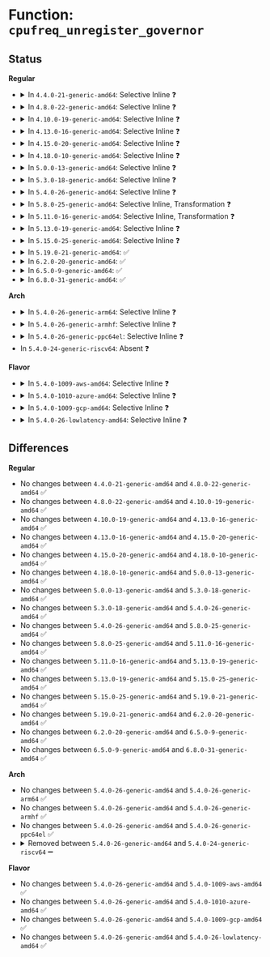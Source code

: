 # Function: <code>cpufreq_unregister_governor</code>

## Status
<b>Regular</b>
<ul>
<li>
<details>
<summary>In <code>4.4.0-21-generic-amd64</code>: Selective Inline ❓</summary>

```c
void cpufreq_unregister_governor(struct cpufreq_governor * governor)
```

```json
{
  "name": "cpufreq_unregister_governor",
  "collision_type": "Unique Global",
  "inline_type": "Selective",
  "funcs": [
    {
      "addr": 18446744071585859168,
      "name": "cpufreq_unregister_governor",
      "external": true,
      "loc": "drivers/cpufreq/cpufreq.c:2028",
      "file": "drivers/cpufreq/cpufreq.c",
      "inline": "not declared, inlined",
      "caller_inline": [],
      "caller_func": [
        "drivers/cpufreq/cpufreq_performance.c:cpufreq_gov_performance_exit",
        "drivers/cpufreq/cpufreq_powersave.c:cpufreq_gov_powersave_exit",
        "drivers/cpufreq/cpufreq_userspace.c:cpufreq_gov_userspace_exit",
        "drivers/cpufreq/cpufreq_ondemand.c:cpufreq_gov_dbs_exit",
        "drivers/cpufreq/cpufreq_conservative.c:cpufreq_gov_dbs_exit"
      ]
    }
  ],
  "symbols": [
    {
      "addr": 18446744071585859168,
      "name": "cpufreq_unregister_governor",
      "section": ".text",
      "bind": "STB_GLOBAL",
      "size": 247
    }
  ]
}
```
</details>
</li>
<li>
<details>
<summary>In <code>4.8.0-22-generic-amd64</code>: Selective Inline ❓</summary>

```c
void cpufreq_unregister_governor(struct cpufreq_governor * governor)
```

```json
{
  "name": "cpufreq_unregister_governor",
  "collision_type": "Unique Global",
  "inline_type": "Selective",
  "funcs": [
    {
      "addr": 18446744071586259056,
      "name": "cpufreq_unregister_governor",
      "external": true,
      "loc": "drivers/cpufreq/cpufreq.c:2131",
      "file": "drivers/cpufreq/cpufreq.c",
      "inline": "not declared, inlined",
      "caller_inline": [],
      "caller_func": [
        "drivers/cpufreq/cpufreq_performance.c:cpufreq_gov_performance_exit",
        "drivers/cpufreq/cpufreq_powersave.c:cpufreq_gov_powersave_exit",
        "drivers/cpufreq/cpufreq_userspace.c:cpufreq_gov_userspace_exit",
        "drivers/cpufreq/cpufreq_ondemand.c:cpufreq_gov_dbs_exit",
        "drivers/cpufreq/cpufreq_conservative.c:cpufreq_gov_dbs_exit"
      ]
    }
  ],
  "symbols": [
    {
      "addr": 18446744071586259056,
      "name": "cpufreq_unregister_governor",
      "section": ".text",
      "bind": "STB_GLOBAL",
      "size": 248
    }
  ]
}
```
</details>
</li>
<li>
<details>
<summary>In <code>4.10.0-19-generic-amd64</code>: Selective Inline ❓</summary>

```c
void cpufreq_unregister_governor(struct cpufreq_governor * governor)
```

```json
{
  "name": "cpufreq_unregister_governor",
  "collision_type": "Unique Global",
  "inline_type": "Selective",
  "funcs": [
    {
      "addr": 18446744071586465408,
      "name": "cpufreq_unregister_governor",
      "external": true,
      "loc": "drivers/cpufreq/cpufreq.c:2103",
      "file": "drivers/cpufreq/cpufreq.c",
      "inline": "not declared, inlined",
      "caller_inline": [],
      "caller_func": [
        "drivers/cpufreq/cpufreq_performance.c:cpufreq_gov_performance_exit",
        "drivers/cpufreq/cpufreq_powersave.c:cpufreq_gov_powersave_exit",
        "drivers/cpufreq/cpufreq_userspace.c:cpufreq_gov_userspace_exit",
        "drivers/cpufreq/cpufreq_ondemand.c:cpufreq_gov_dbs_exit",
        "drivers/cpufreq/cpufreq_conservative.c:cpufreq_gov_dbs_exit"
      ]
    }
  ],
  "symbols": [
    {
      "addr": 18446744071586465408,
      "name": "cpufreq_unregister_governor",
      "section": ".text",
      "bind": "STB_GLOBAL",
      "size": 241
    }
  ]
}
```
</details>
</li>
<li>
<details>
<summary>In <code>4.13.0-16-generic-amd64</code>: Selective Inline ❓</summary>

```c
void cpufreq_unregister_governor(struct cpufreq_governor * governor)
```

```json
{
  "name": "cpufreq_unregister_governor",
  "collision_type": "Unique Global",
  "inline_type": "Selective",
  "funcs": [
    {
      "addr": 18446744071586589664,
      "name": "cpufreq_unregister_governor",
      "external": true,
      "loc": "drivers/cpufreq/cpufreq.c:2106",
      "file": "drivers/cpufreq/cpufreq.c",
      "inline": "not declared, inlined",
      "caller_inline": [],
      "caller_func": [
        "drivers/cpufreq/cpufreq_performance.c:cpufreq_gov_performance_exit",
        "drivers/cpufreq/cpufreq_powersave.c:cpufreq_gov_powersave_exit",
        "drivers/cpufreq/cpufreq_userspace.c:cpufreq_gov_userspace_exit",
        "drivers/cpufreq/cpufreq_ondemand.c:cpufreq_gov_dbs_exit",
        "drivers/cpufreq/cpufreq_conservative.c:cpufreq_gov_dbs_exit"
      ]
    }
  ],
  "symbols": [
    {
      "addr": 18446744071586589664,
      "name": "cpufreq_unregister_governor",
      "section": ".text",
      "bind": "STB_GLOBAL",
      "size": 342
    }
  ]
}
```
</details>
</li>
<li>
<details>
<summary>In <code>4.15.0-20-generic-amd64</code>: Selective Inline ❓</summary>

```c
void cpufreq_unregister_governor(struct cpufreq_governor * governor)
```

```json
{
  "name": "cpufreq_unregister_governor",
  "collision_type": "Unique Global",
  "inline_type": "Selective",
  "funcs": [
    {
      "addr": 18446744071587073200,
      "name": "cpufreq_unregister_governor",
      "external": true,
      "loc": "drivers/cpufreq/cpufreq.c:2139",
      "file": "drivers/cpufreq/cpufreq.c",
      "inline": "not declared, inlined",
      "caller_inline": [],
      "caller_func": [
        "drivers/cpufreq/cpufreq_performance.c:cpufreq_gov_performance_exit",
        "drivers/cpufreq/cpufreq_powersave.c:cpufreq_gov_powersave_exit",
        "drivers/cpufreq/cpufreq_userspace.c:cpufreq_gov_userspace_exit",
        "drivers/cpufreq/cpufreq_ondemand.c:cpufreq_gov_dbs_exit",
        "drivers/cpufreq/cpufreq_conservative.c:cpufreq_gov_dbs_exit"
      ]
    }
  ],
  "symbols": [
    {
      "addr": 18446744071587073200,
      "name": "cpufreq_unregister_governor",
      "section": ".text",
      "bind": "STB_GLOBAL",
      "size": 233
    }
  ]
}
```
</details>
</li>
<li>
<details>
<summary>In <code>4.18.0-10-generic-amd64</code>: Selective Inline ❓</summary>

```c
void cpufreq_unregister_governor(struct cpufreq_governor * governor)
```

```json
{
  "name": "cpufreq_unregister_governor",
  "collision_type": "Unique Global",
  "inline_type": "Selective",
  "funcs": [
    {
      "addr": 18446744071587371552,
      "name": "cpufreq_unregister_governor",
      "external": true,
      "loc": "drivers/cpufreq/cpufreq.c:2138",
      "file": "drivers/cpufreq/cpufreq.c",
      "inline": "not declared, inlined",
      "caller_inline": [],
      "caller_func": [
        "drivers/cpufreq/cpufreq_performance.c:cpufreq_gov_performance_exit",
        "drivers/cpufreq/cpufreq_powersave.c:cpufreq_gov_powersave_exit",
        "drivers/cpufreq/cpufreq_userspace.c:cpufreq_gov_userspace_exit",
        "drivers/cpufreq/cpufreq_ondemand.c:cpufreq_gov_dbs_exit",
        "drivers/cpufreq/cpufreq_conservative.c:cpufreq_gov_dbs_exit"
      ]
    }
  ],
  "symbols": [
    {
      "addr": 18446744071587371552,
      "name": "cpufreq_unregister_governor",
      "section": ".text",
      "bind": "STB_GLOBAL",
      "size": 232
    }
  ]
}
```
</details>
</li>
<li>
<details>
<summary>In <code>5.0.0-13-generic-amd64</code>: Selective Inline ❓</summary>

```c
void cpufreq_unregister_governor(struct cpufreq_governor * governor)
```

```json
{
  "name": "cpufreq_unregister_governor",
  "collision_type": "Unique Global",
  "inline_type": "Selective",
  "funcs": [
    {
      "addr": 18446744071587551136,
      "name": "cpufreq_unregister_governor",
      "external": true,
      "loc": "drivers/cpufreq/cpufreq.c:2139",
      "file": "drivers/cpufreq/cpufreq.c",
      "inline": "not declared, inlined",
      "caller_inline": [],
      "caller_func": [
        "drivers/cpufreq/cpufreq_performance.c:cpufreq_gov_performance_exit",
        "drivers/cpufreq/cpufreq_powersave.c:cpufreq_gov_powersave_exit",
        "drivers/cpufreq/cpufreq_userspace.c:cpufreq_gov_userspace_exit",
        "drivers/cpufreq/cpufreq_ondemand.c:cpufreq_gov_dbs_exit",
        "drivers/cpufreq/cpufreq_conservative.c:cpufreq_gov_dbs_exit"
      ]
    }
  ],
  "symbols": [
    {
      "addr": 18446744071587551136,
      "name": "cpufreq_unregister_governor",
      "section": ".text",
      "bind": "STB_GLOBAL",
      "size": 232
    }
  ]
}
```
</details>
</li>
<li>
<details>
<summary>In <code>5.3.0-18-generic-amd64</code>: Selective Inline ❓</summary>

```c
void cpufreq_unregister_governor(struct cpufreq_governor * governor)
```

```json
{
  "name": "cpufreq_unregister_governor",
  "collision_type": "Unique Global",
  "inline_type": "Selective",
  "funcs": [
    {
      "addr": 18446744071587825792,
      "name": "cpufreq_unregister_governor",
      "external": true,
      "loc": "drivers/cpufreq/cpufreq.c:2289",
      "file": "drivers/cpufreq/cpufreq.c",
      "inline": "not declared, inlined",
      "caller_inline": [],
      "caller_func": [
        "drivers/cpufreq/cpufreq_performance.c:cpufreq_gov_performance_exit",
        "drivers/cpufreq/cpufreq_powersave.c:cpufreq_gov_powersave_exit",
        "drivers/cpufreq/cpufreq_userspace.c:cpufreq_gov_userspace_exit",
        "drivers/cpufreq/cpufreq_ondemand.c:cpufreq_gov_dbs_exit",
        "drivers/cpufreq/cpufreq_conservative.c:cpufreq_gov_dbs_exit"
      ]
    }
  ],
  "symbols": [
    {
      "addr": 18446744071587825792,
      "name": "cpufreq_unregister_governor",
      "section": ".text",
      "bind": "STB_GLOBAL",
      "size": 230
    }
  ]
}
```
</details>
</li>
<li>
<details>
<summary>In <code>5.4.0-26-generic-amd64</code>: Selective Inline ❓</summary>

```c
void cpufreq_unregister_governor(struct cpufreq_governor * governor)
```

```json
{
  "name": "cpufreq_unregister_governor",
  "collision_type": "Unique Global",
  "inline_type": "Selective",
  "funcs": [
    {
      "addr": 18446744071588031104,
      "name": "cpufreq_unregister_governor",
      "external": true,
      "loc": "drivers/cpufreq/cpufreq.c:2303",
      "file": "drivers/cpufreq/cpufreq.c",
      "inline": "not declared, inlined",
      "caller_inline": [],
      "caller_func": [
        "drivers/cpufreq/cpufreq_performance.c:cpufreq_gov_performance_exit",
        "drivers/cpufreq/cpufreq_powersave.c:cpufreq_gov_powersave_exit",
        "drivers/cpufreq/cpufreq_userspace.c:cpufreq_gov_userspace_exit",
        "drivers/cpufreq/cpufreq_ondemand.c:cpufreq_gov_dbs_exit",
        "drivers/cpufreq/cpufreq_conservative.c:cpufreq_gov_dbs_exit"
      ]
    }
  ],
  "symbols": [
    {
      "addr": 18446744071588031104,
      "name": "cpufreq_unregister_governor",
      "section": ".text",
      "bind": "STB_GLOBAL",
      "size": 230
    }
  ]
}
```
</details>
</li>
<li>
<details>
<summary>In <code>5.8.0-25-generic-amd64</code>: Selective Inline, Transformation ❓</summary>

```c
void cpufreq_unregister_governor(struct cpufreq_governor * governor)
```

```json
{
  "name": "cpufreq_unregister_governor",
  "collision_type": "Unique Global",
  "inline_type": "Selective",
  "funcs": [
    {
      "addr": 18446744071588888784,
      "name": "cpufreq_unregister_governor",
      "external": true,
      "loc": "drivers/cpufreq/cpufreq.c:2340",
      "file": "drivers/cpufreq/cpufreq.c",
      "inline": "not declared, inlined",
      "caller_inline": [],
      "caller_func": [
        "drivers/cpufreq/cpufreq_performance.c:cpufreq_gov_performance_exit",
        "drivers/cpufreq/cpufreq_powersave.c:cpufreq_gov_powersave_exit",
        "drivers/cpufreq/cpufreq_userspace.c:cpufreq_gov_userspace_exit",
        "drivers/cpufreq/cpufreq_ondemand.c:cpufreq_gov_dbs_exit",
        "drivers/cpufreq/cpufreq_conservative.c:cpufreq_gov_dbs_exit"
      ]
    }
  ],
  "symbols": [
    {
      "addr": 18446744071588888784,
      "name": "cpufreq_unregister_governor.part.0",
      "section": ".text",
      "bind": "STB_LOCAL",
      "size": 214
    },
    {
      "addr": 18446744071588889008,
      "name": "cpufreq_unregister_governor",
      "section": ".text",
      "bind": "STB_GLOBAL",
      "size": 32
    }
  ]
}
```
</details>
</li>
<li>
<details>
<summary>In <code>5.11.0-16-generic-amd64</code>: Selective Inline, Transformation ❓</summary>

```c
void cpufreq_unregister_governor(struct cpufreq_governor * governor)
```

```json
{
  "name": "cpufreq_unregister_governor",
  "collision_type": "Unique Global",
  "inline_type": "Selective",
  "funcs": [
    {
      "addr": 18446744071588905056,
      "name": "cpufreq_unregister_governor",
      "external": true,
      "loc": "drivers/cpufreq/cpufreq.c:2416",
      "file": "drivers/cpufreq/cpufreq.c",
      "inline": "not declared, inlined",
      "caller_inline": [],
      "caller_func": [
        "drivers/cpufreq/cpufreq_performance.c:cpufreq_gov_performance_exit",
        "drivers/cpufreq/cpufreq_powersave.c:cpufreq_gov_powersave_exit",
        "drivers/cpufreq/cpufreq_userspace.c:cpufreq_gov_userspace_exit",
        "drivers/cpufreq/cpufreq_ondemand.c:CPU_FREQ_GOV_ONDEMAND_exit",
        "drivers/cpufreq/cpufreq_conservative.c:CPU_FREQ_GOV_CONSERVATIVE_exit"
      ]
    }
  ],
  "symbols": [
    {
      "addr": 18446744071588905056,
      "name": "cpufreq_unregister_governor.part.0",
      "section": ".text",
      "bind": "STB_LOCAL",
      "size": 214
    },
    {
      "addr": 18446744071588905280,
      "name": "cpufreq_unregister_governor",
      "section": ".text",
      "bind": "STB_GLOBAL",
      "size": 32
    }
  ]
}
```
</details>
</li>
<li>
<details>
<summary>In <code>5.13.0-19-generic-amd64</code>: Selective Inline ❓</summary>

```c
void cpufreq_unregister_governor(struct cpufreq_governor * governor)
```

```json
{
  "name": "cpufreq_unregister_governor",
  "collision_type": "Unique Global",
  "inline_type": "Selective",
  "funcs": [
    {
      "addr": 18446744071588791008,
      "name": "cpufreq_unregister_governor",
      "external": true,
      "loc": "drivers/cpufreq/cpufreq.c:2422",
      "file": "drivers/cpufreq/cpufreq.c",
      "inline": "not declared, inlined",
      "caller_inline": [],
      "caller_func": [
        "drivers/cpufreq/cpufreq_performance.c:cpufreq_gov_performance_exit",
        "drivers/cpufreq/cpufreq_powersave.c:cpufreq_gov_powersave_exit",
        "drivers/cpufreq/cpufreq_userspace.c:cpufreq_gov_userspace_exit",
        "drivers/cpufreq/cpufreq_ondemand.c:CPU_FREQ_GOV_ONDEMAND_exit",
        "drivers/cpufreq/cpufreq_conservative.c:CPU_FREQ_GOV_CONSERVATIVE_exit"
      ]
    }
  ],
  "symbols": [
    {
      "addr": 18446744071588791008,
      "name": "cpufreq_unregister_governor",
      "section": ".text",
      "bind": "STB_GLOBAL",
      "size": 230
    }
  ]
}
```
</details>
</li>
<li>
<details>
<summary>In <code>5.15.0-25-generic-amd64</code>: Selective Inline ❓</summary>

```c
void cpufreq_unregister_governor(struct cpufreq_governor * governor)
```

```json
{
  "name": "cpufreq_unregister_governor",
  "collision_type": "Unique Global",
  "inline_type": "Selective",
  "funcs": [
    {
      "addr": 18446744071589483856,
      "name": "cpufreq_unregister_governor",
      "external": true,
      "loc": "drivers/cpufreq/cpufreq.c:2424",
      "file": "drivers/cpufreq/cpufreq.c",
      "inline": "not declared, inlined",
      "caller_inline": [],
      "caller_func": [
        "drivers/cpufreq/cpufreq_performance.c:cpufreq_gov_performance_exit",
        "drivers/cpufreq/cpufreq_powersave.c:cpufreq_gov_powersave_exit",
        "drivers/cpufreq/cpufreq_userspace.c:cpufreq_gov_userspace_exit",
        "drivers/cpufreq/cpufreq_ondemand.c:CPU_FREQ_GOV_ONDEMAND_exit",
        "drivers/cpufreq/cpufreq_conservative.c:CPU_FREQ_GOV_CONSERVATIVE_exit"
      ]
    }
  ],
  "symbols": [
    {
      "addr": 18446744071589483856,
      "name": "cpufreq_unregister_governor",
      "section": ".text",
      "bind": "STB_GLOBAL",
      "size": 230
    }
  ]
}
```
</details>
</li>
<li>
<details>
<summary>In <code>5.19.0-21-generic-amd64</code>: ✅</summary>

```c
void cpufreq_unregister_governor(struct cpufreq_governor * governor)
```

```json
{
  "name": "cpufreq_unregister_governor",
  "collision_type": "Unique Global",
  "inline_type": "No",
  "funcs": [
    {
      "addr": 18446744071590965072,
      "name": "cpufreq_unregister_governor",
      "external": true,
      "loc": "drivers/cpufreq/cpufreq.c:2464",
      "file": "drivers/cpufreq/cpufreq.c",
      "inline": "seen, unknown",
      "caller_inline": [],
      "caller_func": [
        "drivers/cpufreq/cpufreq_performance.c:cpufreq_gov_performance_exit",
        "drivers/cpufreq/cpufreq_powersave.c:cpufreq_gov_powersave_exit",
        "drivers/cpufreq/cpufreq_userspace.c:cpufreq_gov_userspace_exit",
        "drivers/cpufreq/cpufreq_ondemand.c:CPU_FREQ_GOV_ONDEMAND_exit",
        "drivers/cpufreq/cpufreq_conservative.c:CPU_FREQ_GOV_CONSERVATIVE_exit"
      ]
    }
  ],
  "symbols": [
    {
      "addr": 18446744071590965072,
      "name": "cpufreq_unregister_governor",
      "section": ".text",
      "bind": "STB_GLOBAL",
      "size": 254
    }
  ]
}
```
</details>
</li>
<li>
<details>
<summary>In <code>6.2.0-20-generic-amd64</code>: ✅</summary>

```c
void cpufreq_unregister_governor(struct cpufreq_governor * governor)
```

```json
{
  "name": "cpufreq_unregister_governor",
  "collision_type": "Unique Global",
  "inline_type": "No",
  "funcs": [
    {
      "addr": 18446744071592666032,
      "name": "cpufreq_unregister_governor",
      "external": true,
      "loc": "drivers/cpufreq/cpufreq.c:2461",
      "file": "drivers/cpufreq/cpufreq.c",
      "inline": "seen, unknown",
      "caller_inline": [],
      "caller_func": [
        "drivers/cpufreq/cpufreq_performance.c:cpufreq_gov_performance_exit",
        "drivers/cpufreq/cpufreq_powersave.c:cpufreq_gov_powersave_exit",
        "drivers/cpufreq/cpufreq_userspace.c:cpufreq_gov_userspace_exit",
        "drivers/cpufreq/cpufreq_ondemand.c:CPU_FREQ_GOV_ONDEMAND_exit",
        "drivers/cpufreq/cpufreq_conservative.c:CPU_FREQ_GOV_CONSERVATIVE_exit"
      ]
    }
  ],
  "symbols": [
    {
      "addr": 18446744071592666032,
      "name": "cpufreq_unregister_governor",
      "section": ".text",
      "bind": "STB_GLOBAL",
      "size": 254
    }
  ]
}
```
</details>
</li>
<li>
<details>
<summary>In <code>6.5.0-9-generic-amd64</code>: ✅</summary>

```c
void cpufreq_unregister_governor(struct cpufreq_governor * governor)
```

```json
{
  "name": "cpufreq_unregister_governor",
  "collision_type": "Unique Global",
  "inline_type": "No",
  "funcs": [
    {
      "addr": 18446744071593096992,
      "name": "cpufreq_unregister_governor",
      "external": true,
      "loc": "drivers/cpufreq/cpufreq.c:2468",
      "file": "drivers/cpufreq/cpufreq.c",
      "inline": "seen, unknown",
      "caller_inline": [],
      "caller_func": [
        "drivers/cpufreq/cpufreq_performance.c:cpufreq_gov_performance_exit",
        "drivers/cpufreq/cpufreq_powersave.c:cpufreq_gov_powersave_exit",
        "drivers/cpufreq/cpufreq_userspace.c:cpufreq_gov_userspace_exit",
        "drivers/cpufreq/cpufreq_ondemand.c:CPU_FREQ_GOV_ONDEMAND_exit",
        "drivers/cpufreq/cpufreq_conservative.c:CPU_FREQ_GOV_CONSERVATIVE_exit"
      ]
    }
  ],
  "symbols": [
    {
      "addr": 18446744071593096992,
      "name": "cpufreq_unregister_governor",
      "section": ".text",
      "bind": "STB_GLOBAL",
      "size": 254
    }
  ]
}
```
</details>
</li>
<li>
<details>
<summary>In <code>6.8.0-31-generic-amd64</code>: ✅</summary>

```c
void cpufreq_unregister_governor(struct cpufreq_governor * governor)
```

```json
{
  "name": "cpufreq_unregister_governor",
  "collision_type": "Unique Global",
  "inline_type": "No",
  "funcs": [
    {
      "addr": 18446744071593849760,
      "name": "cpufreq_unregister_governor",
      "external": true,
      "loc": "drivers/cpufreq/cpufreq.c:2509",
      "file": "drivers/cpufreq/cpufreq.c",
      "inline": "seen, unknown",
      "caller_inline": [],
      "caller_func": [
        "drivers/cpufreq/cpufreq_performance.c:cpufreq_gov_performance_exit",
        "drivers/cpufreq/cpufreq_powersave.c:cpufreq_gov_powersave_exit",
        "drivers/cpufreq/cpufreq_userspace.c:cpufreq_gov_userspace_exit",
        "drivers/cpufreq/cpufreq_ondemand.c:CPU_FREQ_GOV_ONDEMAND_exit",
        "drivers/cpufreq/cpufreq_conservative.c:CPU_FREQ_GOV_CONSERVATIVE_exit"
      ]
    }
  ],
  "symbols": [
    {
      "addr": 18446744071593849760,
      "name": "cpufreq_unregister_governor",
      "section": ".text",
      "bind": "STB_GLOBAL",
      "size": 254
    }
  ]
}
```
</details>
</li>
</ul>
<b>Arch</b>
<ul>
<li>
<details>
<summary>In <code>5.4.0-26-generic-arm64</code>: Selective Inline ❓</summary>

```c
void cpufreq_unregister_governor(struct cpufreq_governor * governor)
```

```json
{
  "name": "cpufreq_unregister_governor",
  "collision_type": "Unique Global",
  "inline_type": "Selective",
  "funcs": [
    {
      "addr": 18446603336501297648,
      "name": "cpufreq_unregister_governor",
      "external": true,
      "loc": "drivers/cpufreq/cpufreq.c:2303",
      "file": "drivers/cpufreq/cpufreq.c",
      "inline": "not declared, inlined",
      "caller_inline": [],
      "caller_func": [
        "drivers/cpufreq/cpufreq_performance.c:cpufreq_gov_performance_exit",
        "drivers/cpufreq/cpufreq_powersave.c:cpufreq_gov_powersave_exit",
        "drivers/cpufreq/cpufreq_userspace.c:cpufreq_gov_userspace_exit",
        "drivers/cpufreq/cpufreq_ondemand.c:cpufreq_gov_dbs_exit",
        "drivers/cpufreq/cpufreq_conservative.c:cpufreq_gov_dbs_exit"
      ]
    }
  ],
  "symbols": [
    {
      "addr": 18446603336501297648,
      "name": "cpufreq_unregister_governor",
      "section": ".text",
      "bind": "STB_GLOBAL",
      "size": 392
    }
  ]
}
```
</details>
</li>
<li>
<details>
<summary>In <code>5.4.0-26-generic-armhf</code>: Selective Inline ❓</summary>

```c
void cpufreq_unregister_governor(struct cpufreq_governor * governor)
```

```json
{
  "name": "cpufreq_unregister_governor",
  "collision_type": "Unique Global",
  "inline_type": "Selective",
  "funcs": [
    {
      "addr": 3233784252,
      "name": "cpufreq_unregister_governor",
      "external": true,
      "loc": "drivers/cpufreq/cpufreq.c:2303",
      "file": "drivers/cpufreq/cpufreq.c",
      "inline": "not declared, inlined",
      "caller_inline": [],
      "caller_func": [
        "drivers/cpufreq/cpufreq_performance.c:cpufreq_gov_performance_exit",
        "drivers/cpufreq/cpufreq_powersave.c:cpufreq_gov_powersave_exit",
        "drivers/cpufreq/cpufreq_userspace.c:cpufreq_gov_userspace_exit",
        "drivers/cpufreq/cpufreq_ondemand.c:cpufreq_gov_dbs_exit",
        "drivers/cpufreq/cpufreq_conservative.c:cpufreq_gov_dbs_exit"
      ]
    }
  ],
  "symbols": [
    {
      "addr": 3233784252,
      "name": "cpufreq_unregister_governor",
      "section": ".text",
      "bind": "STB_GLOBAL",
      "size": 204
    }
  ]
}
```
</details>
</li>
<li>
<details>
<summary>In <code>5.4.0-26-generic-ppc64el</code>: Selective Inline ❓</summary>

```c
void cpufreq_unregister_governor(struct cpufreq_governor * governor)
```

```json
{
  "name": "cpufreq_unregister_governor",
  "collision_type": "Unique Global",
  "inline_type": "Selective",
  "funcs": [
    {
      "addr": 13835058055294824080,
      "name": "cpufreq_unregister_governor",
      "external": true,
      "loc": "drivers/cpufreq/cpufreq.c:2303",
      "file": "drivers/cpufreq/cpufreq.c",
      "inline": "not declared, inlined",
      "caller_inline": [],
      "caller_func": [
        "drivers/cpufreq/cpufreq_performance.c:cpufreq_gov_performance_exit",
        "drivers/cpufreq/cpufreq_powersave.c:cpufreq_gov_powersave_exit",
        "drivers/cpufreq/cpufreq_userspace.c:cpufreq_gov_userspace_exit",
        "drivers/cpufreq/cpufreq_ondemand.c:cpufreq_gov_dbs_exit",
        "drivers/cpufreq/cpufreq_conservative.c:cpufreq_gov_dbs_exit"
      ]
    }
  ],
  "symbols": [
    {
      "addr": 13835058055294824080,
      "name": "cpufreq_unregister_governor",
      "section": ".text",
      "bind": "STB_GLOBAL",
      "size": 820
    }
  ]
}
```
</details>
</li>
<li>
In <code>5.4.0-24-generic-riscv64</code>: Absent ❓
</li>
</ul>
<b>Flavor</b>
<ul>
<li>
<details>
<summary>In <code>5.4.0-1009-aws-amd64</code>: Selective Inline ❓</summary>

```c
void cpufreq_unregister_governor(struct cpufreq_governor * governor)
```

```json
{
  "name": "cpufreq_unregister_governor",
  "collision_type": "Unique Global",
  "inline_type": "Selective",
  "funcs": [
    {
      "addr": 18446744071587656096,
      "name": "cpufreq_unregister_governor",
      "external": true,
      "loc": "drivers/cpufreq/cpufreq.c:2303",
      "file": "drivers/cpufreq/cpufreq.c",
      "inline": "not declared, inlined",
      "caller_inline": [],
      "caller_func": [
        "drivers/cpufreq/cpufreq_performance.c:cpufreq_gov_performance_exit",
        "drivers/cpufreq/cpufreq_powersave.c:cpufreq_gov_powersave_exit",
        "drivers/cpufreq/cpufreq_userspace.c:cpufreq_gov_userspace_exit",
        "drivers/cpufreq/cpufreq_ondemand.c:cpufreq_gov_dbs_exit",
        "drivers/cpufreq/cpufreq_conservative.c:cpufreq_gov_dbs_exit"
      ]
    }
  ],
  "symbols": [
    {
      "addr": 18446744071587656096,
      "name": "cpufreq_unregister_governor",
      "section": ".text",
      "bind": "STB_GLOBAL",
      "size": 230
    }
  ]
}
```
</details>
</li>
<li>
<details>
<summary>In <code>5.4.0-1010-azure-amd64</code>: Selective Inline ❓</summary>

```c
void cpufreq_unregister_governor(struct cpufreq_governor * governor)
```

```json
{
  "name": "cpufreq_unregister_governor",
  "collision_type": "Unique Global",
  "inline_type": "Selective",
  "funcs": [
    {
      "addr": 18446744071587429968,
      "name": "cpufreq_unregister_governor",
      "external": true,
      "loc": "drivers/cpufreq/cpufreq.c:2303",
      "file": "drivers/cpufreq/cpufreq.c",
      "inline": "not declared, inlined",
      "caller_inline": [],
      "caller_func": [
        "drivers/cpufreq/cpufreq_performance.c:cpufreq_gov_performance_exit",
        "drivers/cpufreq/cpufreq_powersave.c:cpufreq_gov_powersave_exit",
        "drivers/cpufreq/cpufreq_userspace.c:cpufreq_gov_userspace_exit",
        "drivers/cpufreq/cpufreq_ondemand.c:cpufreq_gov_dbs_exit",
        "drivers/cpufreq/cpufreq_conservative.c:cpufreq_gov_dbs_exit"
      ]
    }
  ],
  "symbols": [
    {
      "addr": 18446744071587429968,
      "name": "cpufreq_unregister_governor",
      "section": ".text",
      "bind": "STB_GLOBAL",
      "size": 230
    }
  ]
}
```
</details>
</li>
<li>
<details>
<summary>In <code>5.4.0-1009-gcp-amd64</code>: Selective Inline ❓</summary>

```c
void cpufreq_unregister_governor(struct cpufreq_governor * governor)
```

```json
{
  "name": "cpufreq_unregister_governor",
  "collision_type": "Unique Global",
  "inline_type": "Selective",
  "funcs": [
    {
      "addr": 18446744071587987248,
      "name": "cpufreq_unregister_governor",
      "external": true,
      "loc": "drivers/cpufreq/cpufreq.c:2303",
      "file": "drivers/cpufreq/cpufreq.c",
      "inline": "not declared, inlined",
      "caller_inline": [],
      "caller_func": [
        "drivers/cpufreq/cpufreq_performance.c:cpufreq_gov_performance_exit",
        "drivers/cpufreq/cpufreq_powersave.c:cpufreq_gov_powersave_exit",
        "drivers/cpufreq/cpufreq_userspace.c:cpufreq_gov_userspace_exit",
        "drivers/cpufreq/cpufreq_ondemand.c:cpufreq_gov_dbs_exit",
        "drivers/cpufreq/cpufreq_conservative.c:cpufreq_gov_dbs_exit"
      ]
    }
  ],
  "symbols": [
    {
      "addr": 18446744071587987248,
      "name": "cpufreq_unregister_governor",
      "section": ".text",
      "bind": "STB_GLOBAL",
      "size": 230
    }
  ]
}
```
</details>
</li>
<li>
<details>
<summary>In <code>5.4.0-26-lowlatency-amd64</code>: Selective Inline ❓</summary>

```c
void cpufreq_unregister_governor(struct cpufreq_governor * governor)
```

```json
{
  "name": "cpufreq_unregister_governor",
  "collision_type": "Unique Global",
  "inline_type": "Selective",
  "funcs": [
    {
      "addr": 18446744071588102640,
      "name": "cpufreq_unregister_governor",
      "external": true,
      "loc": "drivers/cpufreq/cpufreq.c:2303",
      "file": "drivers/cpufreq/cpufreq.c",
      "inline": "not declared, inlined",
      "caller_inline": [],
      "caller_func": [
        "drivers/cpufreq/cpufreq_performance.c:cpufreq_gov_performance_exit",
        "drivers/cpufreq/cpufreq_powersave.c:cpufreq_gov_powersave_exit",
        "drivers/cpufreq/cpufreq_userspace.c:cpufreq_gov_userspace_exit",
        "drivers/cpufreq/cpufreq_ondemand.c:cpufreq_gov_dbs_exit",
        "drivers/cpufreq/cpufreq_conservative.c:cpufreq_gov_dbs_exit"
      ]
    }
  ],
  "symbols": [
    {
      "addr": 18446744071588102640,
      "name": "cpufreq_unregister_governor",
      "section": ".text",
      "bind": "STB_GLOBAL",
      "size": 230
    }
  ]
}
```
</details>
</li>
</ul>

## Differences
<b>Regular</b>
<ul>
<li>
No changes between <code>4.4.0-21-generic-amd64</code> and <code>4.8.0-22-generic-amd64</code> ✅
</li>
<li>
No changes between <code>4.8.0-22-generic-amd64</code> and <code>4.10.0-19-generic-amd64</code> ✅
</li>
<li>
No changes between <code>4.10.0-19-generic-amd64</code> and <code>4.13.0-16-generic-amd64</code> ✅
</li>
<li>
No changes between <code>4.13.0-16-generic-amd64</code> and <code>4.15.0-20-generic-amd64</code> ✅
</li>
<li>
No changes between <code>4.15.0-20-generic-amd64</code> and <code>4.18.0-10-generic-amd64</code> ✅
</li>
<li>
No changes between <code>4.18.0-10-generic-amd64</code> and <code>5.0.0-13-generic-amd64</code> ✅
</li>
<li>
No changes between <code>5.0.0-13-generic-amd64</code> and <code>5.3.0-18-generic-amd64</code> ✅
</li>
<li>
No changes between <code>5.3.0-18-generic-amd64</code> and <code>5.4.0-26-generic-amd64</code> ✅
</li>
<li>
No changes between <code>5.4.0-26-generic-amd64</code> and <code>5.8.0-25-generic-amd64</code> ✅
</li>
<li>
No changes between <code>5.8.0-25-generic-amd64</code> and <code>5.11.0-16-generic-amd64</code> ✅
</li>
<li>
No changes between <code>5.11.0-16-generic-amd64</code> and <code>5.13.0-19-generic-amd64</code> ✅
</li>
<li>
No changes between <code>5.13.0-19-generic-amd64</code> and <code>5.15.0-25-generic-amd64</code> ✅
</li>
<li>
No changes between <code>5.15.0-25-generic-amd64</code> and <code>5.19.0-21-generic-amd64</code> ✅
</li>
<li>
No changes between <code>5.19.0-21-generic-amd64</code> and <code>6.2.0-20-generic-amd64</code> ✅
</li>
<li>
No changes between <code>6.2.0-20-generic-amd64</code> and <code>6.5.0-9-generic-amd64</code> ✅
</li>
<li>
No changes between <code>6.5.0-9-generic-amd64</code> and <code>6.8.0-31-generic-amd64</code> ✅
</li>
</ul>
<b>Arch</b>
<ul>
<li>
No changes between <code>5.4.0-26-generic-amd64</code> and <code>5.4.0-26-generic-arm64</code> ✅
</li>
<li>
No changes between <code>5.4.0-26-generic-amd64</code> and <code>5.4.0-26-generic-armhf</code> ✅
</li>
<li>
No changes between <code>5.4.0-26-generic-amd64</code> and <code>5.4.0-26-generic-ppc64el</code> ✅
</li>
<li>
<details>
<summary>Removed between <code>5.4.0-26-generic-amd64</code> and <code>5.4.0-24-generic-riscv64</code> ➖</summary>

```c
void cpufreq_unregister_governor(struct cpufreq_governor * governor)
```
</details>
</li>
</ul>
<b>Flavor</b>
<ul>
<li>
No changes between <code>5.4.0-26-generic-amd64</code> and <code>5.4.0-1009-aws-amd64</code> ✅
</li>
<li>
No changes between <code>5.4.0-26-generic-amd64</code> and <code>5.4.0-1010-azure-amd64</code> ✅
</li>
<li>
No changes between <code>5.4.0-26-generic-amd64</code> and <code>5.4.0-1009-gcp-amd64</code> ✅
</li>
<li>
No changes between <code>5.4.0-26-generic-amd64</code> and <code>5.4.0-26-lowlatency-amd64</code> ✅
</li>
</ul>
